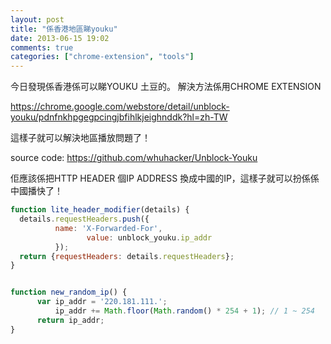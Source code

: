 ```yaml
---
layout: post
title: "係香港地區睇youku"
date: 2013-06-15 19:02
comments: true
categories: ["chrome-extension", "tools"]
---
```


今日發現係香港係可以睇YOUKU 土豆的。
解決方法係用CHROME EXTENSION

https://chrome.google.com/webstore/detail/unblock-youku/pdnfnkhpgegpcingjbfihlkjeighnddk?hl=zh-TW

這樣子就可以解決地區播放問題了！

source code:
https://github.com/whuhacker/Unblock-Youku

佢應該係把HTTP HEADER 個IP ADDRESS 換成中國的IP，這樣子就可以扮係係中國播快了！

``` javascript Modify X-Forwarded-For HTTP header https://github.com/whuhacker/Unblock-Youku/blob/master/chrome/header.js
function lite_header_modifier(details) {
  details.requestHeaders.push({
          name: 'X-Forwarded-For',
                 value: unblock_youku.ip_addr
          });
  return {requestHeaders: details.requestHeaders};
}
```


``` javascript Using China IP prefix https://github.com/whuhacker/Unblock-Youku/blob/master/shared/tools.js

function new_random_ip() {
      var ip_addr = '220.181.111.';
          ip_addr += Math.floor(Math.random() * 254 + 1); // 1 ~ 254
      return ip_addr;
}

```
